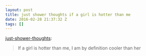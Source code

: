 ```yaml
---
layout: post
title: just shower thoughts if a girl is hotter than me
date: 2016-02-28 21:37:32 Z
tags: []
---
```

[just-shower-thoughts](http://just-shower-thoughts.tumblr.com/post/140081498379/if-a-girl-is-hotter-than-me-i-am-by-definition):

> If a girl is hotter than me, I am by definition cooler than her
